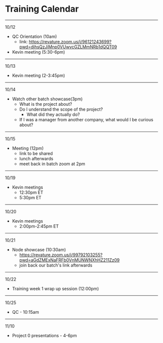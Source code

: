 # Training Calendar

---

10/12
- QC Orientation (10am)
    - link: https://revature.zoom.us/j/96121243699?pwd=djhsQzJiMnp0VUwvcGZLMmNRb1dQQT09
- Kevin meeting (5:30-6pm)

---

10/13
- Kevin meeting (2-3:45pm)

---

10/14
- Watch other batch showcase(3pm)
    - What is the project about?  
    - Do I understand the scope of the project?
        - What did they actually do?
    - If I was a manager from another company, what would I be curious about? 

---

10/15
- Meeting (12pm)
    - link to be shared
    - lunch afterwards
    - meet back in batch zoom at 2pm
            
---  

10/19
- Kevin meetings
    - 12:30pm ET
    - 5:30pm ET

---  
     
10/20
- Kevin meetings
    - 2:00pm-2:45pm ET 

---  
     
10/21
- Node showcase (10:30am)
    - https://revature.zoom.us/j/99792103255?pwd=aGdZMExNaFRFb0VnMUNWNXhHZ211Zz09
    - join back our batch's link afterwards

---  
     
10/22
-  Training week 1 wrap up session (12:00pm)

---  
     
10/25
-  QC - 10:15am

---  
     
11/10
-  Project 0 presentations - 4-6pm

    
